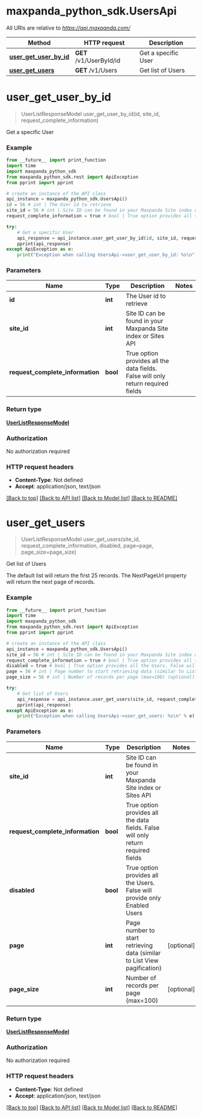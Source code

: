 # maxpanda_python_sdk.UsersApi

All URIs are relative to *https://api.maxpanda.com/*

Method | HTTP request | Description
------------- | ------------- | -------------
[**user_get_user_by_id**](UsersApi.md#user_get_user_by_id) | **GET** /v1/UserById/id | Get a specific User
[**user_get_users**](UsersApi.md#user_get_users) | **GET** /v1/Users | Get list of Users

# **user_get_user_by_id**
> UserListResponseModel user_get_user_by_id(id, site_id, request_complete_information)

Get a specific User

### Example
```python
from __future__ import print_function
import time
import maxpanda_python_sdk
from maxpanda_python_sdk.rest import ApiException
from pprint import pprint

# create an instance of the API class
api_instance = maxpanda_python_sdk.UsersApi()
id = 56 # int | The User id to retrieve
site_id = 56 # int | Site ID can be found in your Maxpanda Site index or Sites API
request_complete_information = true # bool | True option provides all the data fields. False will only return required fields

try:
    # Get a specific User
    api_response = api_instance.user_get_user_by_id(id, site_id, request_complete_information)
    pprint(api_response)
except ApiException as e:
    print("Exception when calling UsersApi->user_get_user_by_id: %s\n" % e)
```

### Parameters

Name | Type | Description  | Notes
------------- | ------------- | ------------- | -------------
 **id** | **int**| The User id to retrieve | 
 **site_id** | **int**| Site ID can be found in your Maxpanda Site index or Sites API | 
 **request_complete_information** | **bool**| True option provides all the data fields. False will only return required fields | 

### Return type

[**UserListResponseModel**](UserListResponseModel.md)

### Authorization

No authorization required

### HTTP request headers

 - **Content-Type**: Not defined
 - **Accept**: application/json, text/json

[[Back to top]](#) [[Back to API list]](../README.md#documentation-for-api-endpoints) [[Back to Model list]](../README.md#documentation-for-models) [[Back to README]](../README.md)

# **user_get_users**
> UserListResponseModel user_get_users(site_id, request_complete_information, disabled, page=page, page_size=page_size)

Get list of Users

The default list will return the first 25 records.  The NextPageUrl property will return the next page of records.

### Example
```python
from __future__ import print_function
import time
import maxpanda_python_sdk
from maxpanda_python_sdk.rest import ApiException
from pprint import pprint

# create an instance of the API class
api_instance = maxpanda_python_sdk.UsersApi()
site_id = 56 # int | Site ID can be found in your Maxpanda Site index or Sites API
request_complete_information = true # bool | True option provides all the data fields. False will only return required fields
disabled = true # bool | True option provides all the Users. False will provide only Enabled Users
page = 56 # int | Page number to start retrieving data (similar to List View pagification) (optional)
page_size = 56 # int | Number of records per page (max=100) (optional)

try:
    # Get list of Users
    api_response = api_instance.user_get_users(site_id, request_complete_information, disabled, page=page, page_size=page_size)
    pprint(api_response)
except ApiException as e:
    print("Exception when calling UsersApi->user_get_users: %s\n" % e)
```

### Parameters

Name | Type | Description  | Notes
------------- | ------------- | ------------- | -------------
 **site_id** | **int**| Site ID can be found in your Maxpanda Site index or Sites API | 
 **request_complete_information** | **bool**| True option provides all the data fields. False will only return required fields | 
 **disabled** | **bool**| True option provides all the Users. False will provide only Enabled Users | 
 **page** | **int**| Page number to start retrieving data (similar to List View pagification) | [optional] 
 **page_size** | **int**| Number of records per page (max&#x3D;100) | [optional] 

### Return type

[**UserListResponseModel**](UserListResponseModel.md)

### Authorization

No authorization required

### HTTP request headers

 - **Content-Type**: Not defined
 - **Accept**: application/json, text/json

[[Back to top]](#) [[Back to API list]](../README.md#documentation-for-api-endpoints) [[Back to Model list]](../README.md#documentation-for-models) [[Back to README]](../README.md)


